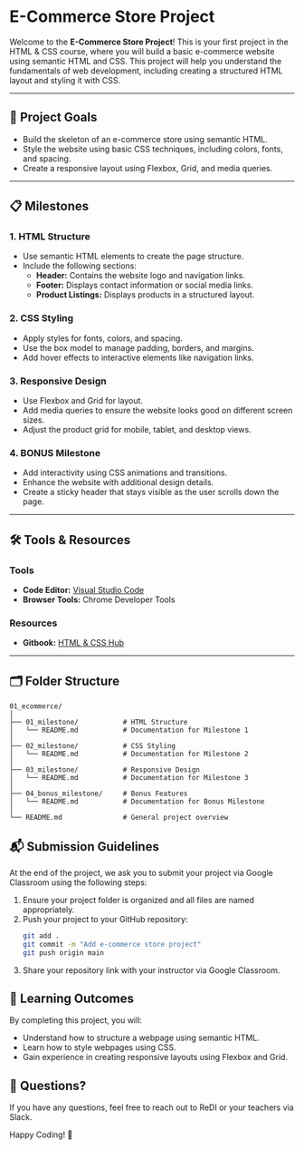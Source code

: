 # E-Commerce Store Project

Welcome to the **E-Commerce Store Project**! This is your first project in the HTML & CSS course, where you will build a basic e-commerce website using semantic HTML and CSS. This project will help you understand the fundamentals of web development, including creating a structured HTML layout and styling it with CSS.

---

## 🎯 Project Goals

- Build the skeleton of an e-commerce store using semantic HTML.
- Style the website using basic CSS techniques, including colors, fonts, and spacing.
- Create a responsive layout using Flexbox, Grid, and media queries.

---

## 📋 Milestones

### 1. **HTML Structure**
- Use semantic HTML elements to create the page structure.
- Include the following sections:
  - **Header:** Contains the website logo and navigation links.
  - **Footer:** Displays contact information or social media links.
  - **Product Listings:** Displays products in a structured layout.

### 2. **CSS Styling**
- Apply styles for fonts, colors, and spacing.
- Use the box model to manage padding, borders, and margins.
- Add hover effects to interactive elements like navigation links.

### 3. **Responsive Design**
- Use Flexbox and Grid for layout.
- Add media queries to ensure the website looks good on different screen sizes.
- Adjust the product grid for mobile, tablet, and desktop views.

### 4. **BONUS Milestone**
- Add interactivity using CSS animations and transitions.
- Enhance the website with additional design details.
- Create a sticky header that stays visible as the user scrolls down the page.

---

## 🛠️ Tools & Resources

### Tools
- **Code Editor:** [Visual Studio Code](https://code.visualstudio.com/)
- **Browser Tools:** Chrome Developer Tools

### Resources
- **Gitbook:** [HTML & CSS Hub](https://redi-school-1.gitbook.io/html-and-css/)

---

## 🗂️ Folder Structure

```plaintext
01_ecommerce/
│
├── 01_milestone/           # HTML Structure
│   └── README.md           # Documentation for Milestone 1
│
├── 02_milestone/           # CSS Styling
│   └── README.md           # Documentation for Milestone 2
│
├── 03_milestone/           # Responsive Design
│   └── README.md           # Documentation for Milestone 3
│
├── 04_bonus_milestone/     # Bonus Features
│   └── README.md           # Documentation for Bonus Milestone
│
└── README.md               # General project overview
```

## 📬 Submission Guidelines

At the end of the project, we ask you to submit your project via Google Classroom using the following steps:

1. Ensure your project folder is organized and all files are named appropriately.
2. Push your project to your GitHub repository:
    ```bash
    git add .
    git commit -m "Add e-commerce store project"
    git push origin main
    ```
3. Share your repository link with your instructor via Google Classroom. 


## 🌟 Learning Outcomes

By completing this project, you will:

- Understand how to structure a webpage using semantic HTML.
- Learn how to style webpages using CSS.
- Gain experience in creating responsive layouts using Flexbox and Grid.

## 💬 Questions?

If you have any questions, feel free to reach out to ReDI or your teachers via Slack.

Happy Coding! 🎉